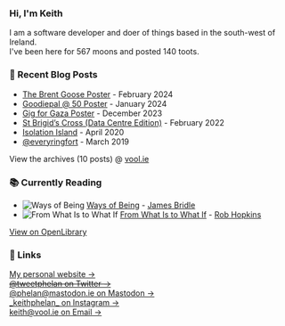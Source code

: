 ### Hi, I'm Keith

I am a software developer and doer of things based in the south-west of Ireland.     
I've been here for <!-- writing_moons starts -->567<!-- writing_moons ends --> moons and posted <!-- writing_toots starts -->140<!-- writing_toots ends --> toots.

### 📝 Recent Blog Posts

<!-- writing starts -->
* [The Brent Goose Poster](https://vool.ie/the-brent-goose-poster/) - February 2024
* [Goodiepal @ 50 Poster](https://vool.ie/goodiepal-poster/) - January 2024
* [Gig for Gaza Poster](https://vool.ie/gig-for-gaza-poster/) - December 2023
* [St Brigid’s Cross (Data Centre Edition)](https://vool.ie/st-brigids-cross-data-centre-edition/) - February 2022
* [Isolation Island](https://vool.ie/isolation-island/) - April 2020
* [@everyringfort](https://vool.ie/everyringfort/) - March 2019
<!-- writing ends -->

View the archives (<!-- writing_count starts -->10<!-- writing_count ends --> posts) @ [vool.ie](https://vool.ie)

### 📚 Currently Reading    
<!-- reading starts -->
* ![Ways of Being](https://covers.openlibrary.org/b/olid/OL38803755M-M.jpg) [Ways of Being](https://openlibrary.org/works/OL26003614W) - [James Bridle](https://openlibrary.org/authors/OL7421254A)
* ![From What Is to What If](https://covers.openlibrary.org/b/olid/OL28362637M-M.jpg) [From What Is to What If](https://openlibrary.org/works/OL20934860W) - [Rob Hopkins](https://openlibrary.org/authors/OL5184095A)
<!-- reading ends -->
[View on OpenLibrary](https://openlibrary.org/people/phelan5959)

### 🔗 Links   
[My personal website &rarr;](https://vool.ie/)    
~~[@tweetphelan on Twitter &rarr;](https://twitter.com/tweetphelan)~~    
[@phelan@mastodon.ie on Mastodon &rarr;](https://mastodon.ie/@phelan)    
[\_keithphelan\_ on Instagram &rarr;](https://www.instagram.com/_keithphelan_/)   
[keith@vool.ie on Email &rarr;](mailto:keith@vool.ie)
